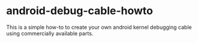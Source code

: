 # android-debug-cable-howto
This is a simple how-to to create your own android kernel debugging cable using commercially available parts. 
